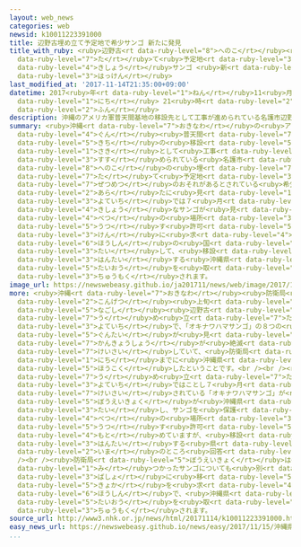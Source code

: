 ```yaml
---
layout: web_news
categories: web
newsid: k10011223391000
title: 辺野古埋め立て予定地で希少サンゴ 新たに発見
title_with_ruby: <ruby>辺野古<rt data-ruby-level="8">へのこ</rt></ruby><ruby>埋<rt data-ruby-level="7">う</rt></ruby>め<ruby>立<rt
  data-ruby-level="7">た</rt></ruby>て<ruby>予定地<rt data-ruby-level="3">よていち</rt></ruby>で<ruby>希少<rt
  data-ruby-level="4">きしょう</rt></ruby>サンゴ <ruby>新<rt data-ruby-level="2">あら</rt></ruby>たに<ruby>発見<rt
  data-ruby-level="3">はっけん</rt></ruby>
last_modified_at: '2017-11-14T21:35:00+09:00'
datetime: 2017<ruby>年<rt data-ruby-level="1">ねん</rt></ruby>11<ruby>月<rt data-ruby-level="1">がつ</rt></ruby>14<ruby>日<rt
  data-ruby-level="1">にち</rt></ruby> 21<ruby>時<rt data-ruby-level="2">じ</rt></ruby>35<ruby>分<rt
  data-ruby-level="2">ふん</rt></ruby>
description: 沖縄のアメリカ軍普天間基地の移設先として工事が進められている名護市辺野古の埋め立て予定地で、絶滅のおそれがあるとされている希少なサンゴが新たに見つかりました。予定地では７月にも希少なサンゴが見つかっていて、別の場所に移す許可を県に求める方針の国に対して、移設に反対する沖縄県がどのような対応を取るのか注目されます。
summary: <ruby>沖縄<rt data-ruby-level="7">おきなわ</rt></ruby>の<ruby>アメリカ<rt data-ruby-level="4">あめりか</rt></ruby><ruby>軍<rt
  data-ruby-level="4">ぐん</rt></ruby><ruby>普天間<rt data-ruby-level="7">ふてんま</rt></ruby><ruby>基地<rt
  data-ruby-level="5">きち</rt></ruby>の<ruby>移設<rt data-ruby-level="5">いせつ</rt></ruby><ruby>先<rt
  data-ruby-level="1">さき</rt></ruby>として<ruby>工事<rt data-ruby-level="3">こうじ</rt></ruby>が<ruby>進<rt
  data-ruby-level="3">すす</rt></ruby>められている<ruby>名護市<rt data-ruby-level="5">なごし</rt></ruby><ruby>辺野古<rt
  data-ruby-level="8">へのこ</rt></ruby>の<ruby>埋<rt data-ruby-level="7">う</rt></ruby>め<ruby>立<rt
  data-ruby-level="7">た</rt></ruby>て<ruby>予定地<rt data-ruby-level="3">よていち</rt></ruby>で、<ruby>絶滅<rt
  data-ruby-level="7">ぜつめつ</rt></ruby>のおそれがあるとされている<ruby>希少<rt data-ruby-level="4">きしょう</rt></ruby>なサンゴが<ruby>新<rt
  data-ruby-level="2">あら</rt></ruby>たに<ruby>見<rt data-ruby-level="1">み</rt></ruby>つかりました。<ruby>予定地<rt
  data-ruby-level="3">よていち</rt></ruby>では７<ruby>月<rt data-ruby-level="1">がつ</rt></ruby>にも<ruby>希少<rt
  data-ruby-level="4">きしょう</rt></ruby>なサンゴが<ruby>見<rt data-ruby-level="1">み</rt></ruby>つかっていて、<ruby>別<rt
  data-ruby-level="4">べつ</rt></ruby>の<ruby>場所<rt data-ruby-level="3">ばしょ</rt></ruby>に<ruby>移<rt
  data-ruby-level="5">うつ</rt></ruby>す<ruby>許可<rt data-ruby-level="5">きょか</rt></ruby>を<ruby>県<rt
  data-ruby-level="3">けん</rt></ruby>に<ruby>求<rt data-ruby-level="4">もと</rt></ruby>める<ruby>方針<rt
  data-ruby-level="6">ほうしん</rt></ruby>の<ruby>国<rt data-ruby-level="2">くに</rt></ruby>に<ruby>対<rt
  data-ruby-level="3">たい</rt></ruby>して、<ruby>移設<rt data-ruby-level="5">いせつ</rt></ruby>に<ruby>反対<rt
  data-ruby-level="3">はんたい</rt></ruby>する<ruby>沖縄県<rt data-ruby-level="7">おきなわけん</rt></ruby>がどのような<ruby>対応<rt
  data-ruby-level="5">たいおう</rt></ruby>を<ruby>取<rt data-ruby-level="3">と</rt></ruby>るのか<ruby>注目<rt
  data-ruby-level="3">ちゅうもく</rt></ruby>されます。
image_url: https://newswebeasy.github.io/ja201711/news/web/image/2017/11/14/K10011223391_1711142032_1711142036_01_02.jpg
more: <ruby>沖縄<rt data-ruby-level="7">おきなわ</rt></ruby><ruby>防衛局<rt data-ruby-level="5">ぼうえいきょく</rt></ruby>によりますと、<ruby>今月<rt
  data-ruby-level="2">こんげつ</rt></ruby><ruby>上旬<rt data-ruby-level="7">じょうじゅん</rt></ruby>、<ruby>名護市<rt
  data-ruby-level="5">なごし</rt></ruby><ruby>辺野古<rt data-ruby-level="8">へのこ</rt></ruby>の<ruby>埋<rt
  data-ruby-level="7">う</rt></ruby>め<ruby>立<rt data-ruby-level="7">た</rt></ruby>て<ruby>予定地<rt
  data-ruby-level="3">よていち</rt></ruby>で、「オキナワハマサンゴ」の８つの<ruby>群体<rt data-ruby-level="5">ぐんたい</rt></ruby>と「ヒメサンゴ」の２つの<ruby>群体<rt
  data-ruby-level="5">ぐんたい</rt></ruby>が<ruby>見<rt data-ruby-level="1">み</rt></ruby>つかりました。いずれも<ruby>環境省<rt
  data-ruby-level="7">かんきょうしょう</rt></ruby>が<ruby>絶滅<rt data-ruby-level="7">ぜつめつ</rt></ruby>のおそれがあるとしてレッドリストに<ruby>掲載<rt
  data-ruby-level="7">けいさい</rt></ruby>していて、<ruby>防衛局<rt data-ruby-level="5">ぼうえいきょく</rt></ruby>は１３<ruby>日<rt
  data-ruby-level="1">にち</rt></ruby>までに<ruby>沖縄県<rt data-ruby-level="7">おきなわけん</rt></ruby>に<ruby>報告<rt
  data-ruby-level="5">ほうこく</rt></ruby>したということです。<br /><br /><ruby>辺野古<rt data-ruby-level="8">へのこ</rt></ruby>の<ruby>埋<rt
  data-ruby-level="7">う</rt></ruby>め<ruby>立<rt data-ruby-level="7">た</rt></ruby>て<ruby>予定地<rt
  data-ruby-level="3">よていち</rt></ruby>ではことし７<ruby>月<rt data-ruby-level="1">がつ</rt></ruby>にも、レッドリストに<ruby>掲載<rt
  data-ruby-level="7">けいさい</rt></ruby>されている「オキナワハマサンゴ」が<ruby>見<rt data-ruby-level="1">み</rt></ruby>つかっていて、<ruby>防衛局<rt
  data-ruby-level="5">ぼうえいきょく</rt></ruby>が<ruby>沖縄県<rt data-ruby-level="7">おきなわけん</rt></ruby>に<ruby>対<rt
  data-ruby-level="3">たい</rt></ruby>し、サンゴを<ruby>保護<rt data-ruby-level="5">ほご</rt></ruby>して<ruby>別<rt
  data-ruby-level="4">べつ</rt></ruby>の<ruby>場所<rt data-ruby-level="3">ばしょ</rt></ruby>に<ruby>移<rt
  data-ruby-level="5">うつ</rt></ruby>す<ruby>許可<rt data-ruby-level="5">きょか</rt></ruby>を<ruby>求<rt
  data-ruby-level="4">もと</rt></ruby>めていますが、<ruby>移設<rt data-ruby-level="5">いせつ</rt></ruby>に<ruby>反対<rt
  data-ruby-level="3">はんたい</rt></ruby>する<ruby>県<rt data-ruby-level="3">けん</rt></ruby>は<ruby>今<rt
  data-ruby-level="2">いま</rt></ruby>のところ<ruby>回答<rt data-ruby-level="2">かいとう</rt></ruby>をしていません。<br
  /><br /><ruby>防衛局<rt data-ruby-level="5">ぼうえいきょく</rt></ruby>は<ruby>今回<rt data-ruby-level="2">こんかい</rt></ruby><ruby>見<rt
  data-ruby-level="1">み</rt></ruby>つかったサンゴについても<ruby>別<rt data-ruby-level="4">べつ</rt></ruby>の<ruby>場所<rt
  data-ruby-level="3">ばしょ</rt></ruby>に<ruby>移<rt data-ruby-level="5">うつ</rt></ruby>す<ruby>許可<rt
  data-ruby-level="5">きょか</rt></ruby>を<ruby>求<rt data-ruby-level="4">もと</rt></ruby>めていく<ruby>方針<rt
  data-ruby-level="6">ほうしん</rt></ruby>で、<ruby>沖縄県<rt data-ruby-level="7">おきなわけん</rt></ruby>がどのような<ruby>対応<rt
  data-ruby-level="5">たいおう</rt></ruby>を<ruby>取<rt data-ruby-level="3">と</rt></ruby>るのか<ruby>注目<rt
  data-ruby-level="3">ちゅうもく</rt></ruby>されます。
source_url: http://www3.nhk.or.jp/news/html/20171114/k10011223391000.html
easy_news_url: https://newswebeasy.github.io/news/easy/2017/11/15/沖縄県-埋める予定の辺野古の海で珍しいサンゴが見つかる
...
```

